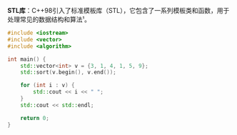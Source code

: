 **STL库**：C++98引入了标准模板库（STL），它包含了一系列模板类和函数，用于处理常见的数据结构和算法¹。

```cpp
#include <iostream>
#include <vector>
#include <algorithm>

int main() {
    std::vector<int> v = {3, 1, 4, 1, 5, 9};
    std::sort(v.begin(), v.end());

    for (int i : v) {
        std::cout << i << " ";
    }
    std::cout << std::endl;

    return 0;
}
```